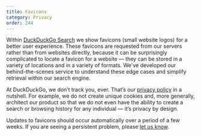 ```yaml
---
title: Favicons
category: Privacy
order: 244
---
```


Within [DuckDuckGo Search](https://duckduckgo.com) we show favicons (small website logos) for a better user experience. These favicons are requested from our servers rather than from websites directly, because it can be surprisingly complicated to locate a favicon for a website — they can be stored in a variety of locations and in a variety of formats. We've developed our behind-the-scenes service to understand these edge cases and simplify retrieval within our search engine.

At DuckDuckGo, we don’t track you, ever. That’s our [privacy policy](https://duckduckgo.com/privacy) in a nutshell. For example, we do not create unique cookies and, more generally, architect our product so that we do not even have the ability to create a search or browsing history for any individual — it’s privacy by design.

Updates to favicons should occur automatically over a period of a few weeks. If you are seeing a persistent problem, please [let us know](https://help.duckduckgo.com/duckduckgo-help-pages/company/contact-us/).
